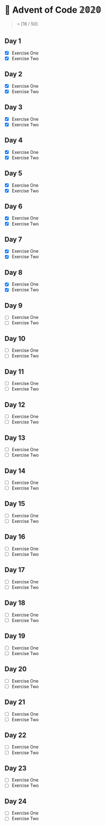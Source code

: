 # 🎄 Advent of Code 𝟚𝟘𝟚𝟘

> ⭐ [16 / 50]

## Day 1

- [x] Exercise One
- [x] Exercise Two

## Day 2

- [x] Exercise One
- [x] Exercise Two

## Day 3

- [x] Exercise One
- [x] Exercise Two

## Day 4

- [x] Exercise One
- [x] Exercise Two

## Day 5

- [x] Exercise One
- [x] Exercise Two

## Day 6

- [x] Exercise One
- [x] Exercise Two

## Day 7

- [x] Exercise One
- [x] Exercise Two

## Day 8

- [x] Exercise One
- [x] Exercise Two

## Day 9

- [ ] Exercise One
- [ ] Exercise Two

## Day 10

- [ ] Exercise One
- [ ] Exercise Two

## Day 11

- [ ] Exercise One
- [ ] Exercise Two

## Day 12

- [ ] Exercise One
- [ ] Exercise Two

## Day 13

- [ ] Exercise One
- [ ] Exercise Two

## Day 14

- [ ] Exercise One
- [ ] Exercise Two

## Day 15

- [ ] Exercise One
- [ ] Exercise Two

## Day 16

- [ ] Exercise One
- [ ] Exercise Two

## Day 17

- [ ] Exercise One
- [ ] Exercise Two

## Day 18

- [ ] Exercise One
- [ ] Exercise Two

## Day 19

- [ ] Exercise One
- [ ] Exercise Two

## Day 20

- [ ] Exercise One
- [ ] Exercise Two

## Day 21

- [ ] Exercise One
- [ ] Exercise Two

## Day 22

- [ ] Exercise One
- [ ] Exercise Two

## Day 23

- [ ] Exercise One
- [ ] Exercise Two

## Day 24

- [ ] Exercise One
- [ ] Exercise Two
